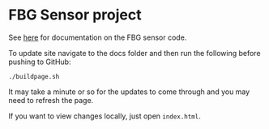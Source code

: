 # FBG Sensor project

See [here](https://sail-labs.github.io/FBG-Sensor/index.html#home) for documentation on the FBG sensor code.

To update site navigate to the docs folder and then run the following before pushing to GitHub:

```
./buildpage.sh
```

It may take a minute or so for the updates to come through and you may need to refresh the page.

If you want to view changes locally, just open `index.html`.